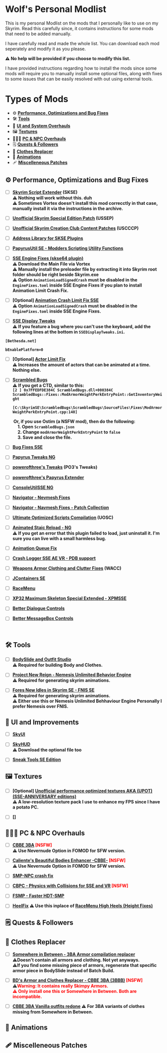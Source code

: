 # **Wolf's Personal Modlist**

This is my personal Modlist on the mods that I personally like to use on my Skyrim. Read this carefully since, it contains instructions for some mods that need to be added manually.

I have carefully read and made the whole list. You can download each mod seperately and modify it as you please.

**⚠️ No help will be provided if you choose to modify this list.**

I have provided instructions regarding how to install the mods since some mods will require you to manually install some optional files, along with fixes to some issues that can be easily resolved with out using external tools.

# **Types of Mods**
- ⚙️ [**Performance, Optimizations and Bug Fixes**](#️-performance-optimizations-and-bug-fixes)
- 🛠️ [**Tools**](#-tools)
- 🔧 [**UI and System Overhauls**](#-ui-and-improvements)
- 🖼️ [**Textures**](#️-textures)
- 💇🏼‍♀️ [**PC & NPC Overhauls**](#️-pc--npc-overhauls)
- 🗒️ [**Quests & Followers**](#️-pc--npc-overhauls)
- 👚 [**Clothes Replacer**](#-clothes-replacer)
- 💃 [**Animations**](#-animations)
- 🩹 [**Miscelleneous Patches**](#-miscelleneous-patches)

## **⚙️ Performance, Optimizations and Bug Fixes**
<b>

- [ ] [Skyrim Script Extender](https://www.nexusmods.com/skyrimspecialedition/mods/30379?tab=description) (SKSE)<br>
⚠️ Nothing will work without this. duh<br>
⚠️ Sometimes Vortex doesn't install this mod correcctly in that case, manually install it via the instructions in the archive.

- [ ] [Unofficial Skyrim Special Edition Patch](https://www.nexusmods.com/skyrimspecialedition/mods/266) (USSEP)

- [ ] [Unofficial Skyrim Creation Club Content Patches](https://www.nexusmods.com/skyrimspecialedition/mods/18975) (USCCCP)

- [ ] [Address Library for SKSE Plugins](https://www.nexusmods.com/skyrimspecialedition/mods/32444?tab=files)

- [ ] [PapyrusUtil SE - Modders Scripting Utility Functions]()

- [ ] [SSE Engine Fixes (skse64 plugin)](https://www.nexusmods.com/skyrimspecialedition/mods/17230?tab=files)<br>
⚠️ Download the Main File via Vortex<br>
⚠️ Manually install the preloader file by extracting it into Skyrim root folder should be right beside Skyrim.exe<br>
⚠️ Option `AnimationLoadSignedCrash` must be disabled in the `EngineFixes.toml` inside SSE Engine Fixes if you plan to install Animation Limit Crash Fix.

- [ ] [Optional] [Animation Crash Limit Fix SSE](https://www.nexusmods.com/skyrimspecialedition/mods/31146?tab=description)<br>
⚠️ Option `AnimationLoadSignedCrash` must be disabled in the `EngineFixes.toml` inside SSE Engine Fixes.

- [ ] [SSE Display Tweaks]()<br>
⚠️ If you feature a bug where you can't use the keyboard, add the following lines at the bottom in `SSEDisplayTweaks.ini`.
```
[Bethesda.net]

bEnablePlatform=0
```

- [ ] [Optional] [Actor Limit Fix](https://www.nexusmods.com/skyrimspecialedition/mods/32349)<br>
⚠️ Increases the amount of actors that can be animated at a time. Nothing else.

- [ ] [Scrambled Bugs](https://www.nexusmods.com/skyrimspecialedition/mods/43532?tab=posts)<br>
⚠️ If you get a CTD, similar to this:<br>
    `[2 ] 0x7FFEDFDE384C ScrambledBugs.dll+000384C`<br>`ScrambledBugs::Fixes::ModArmorWeightPerkEntryPoint::GetInventoryWeight`<br>
    `    [C:\SkyrimSE\ScrambledBugs\ScrambledBugs\SourceFiles\Fixes\ModArmorWeightPerkEntryPoint.cpp:140]`<br>

&nbsp;&nbsp;&nbsp;&nbsp;&nbsp;&nbsp;&nbsp;&nbsp;Or, if you use Ostim (a NSFW mod), then do the following:<br>
&nbsp;&nbsp;&nbsp;&nbsp;&nbsp;&nbsp;&nbsp;&nbsp;&nbsp;&nbsp;&nbsp;&nbsp;1. Open `ScrambledBugs.json`<br>
&nbsp;&nbsp;&nbsp;&nbsp;&nbsp;&nbsp;&nbsp;&nbsp;&nbsp;&nbsp;&nbsp;&nbsp;2. Change `modArmorWeightPerkEntryPoint` to `false`<br>
&nbsp;&nbsp;&nbsp;&nbsp;&nbsp;&nbsp;&nbsp;&nbsp;&nbsp;&nbsp;&nbsp;&nbsp;3. Save and close the file.

- [ ] [Bug Fixes SSE](https://www.nexusmods.com/skyrimspecialedition/mods/33261?tab=posts)

- [ ] [Papyrus Tweaks NG](https://www.nexusmods.com/skyrimspecialedition/mods/77779)

- [ ] [powerofthree's Tweaks](https://www.nexusmods.com/skyrimspecialedition/mods/51073) (PO3's Tweaks)

- [ ] [powerofthree's Papyrus Extender](https://www.nexusmods.com/skyrimspecialedition/mods/22854)

- [ ] [ConsoleUtilSSE NG](https://www.nexusmods.com/skyrimspecialedition/mods/76649)

- [ ] [Navigator - Nevmesh Fixes](https://www.nexusmods.com/skyrimspecialedition/mods/52641?tab=description)

- [ ] [Navigator - Navmesh Fixes - Patch Collection](https://www.nexusmods.com/skyrimspecialedition/mods/111379)

- [ ] [Ultimate Optimized Scripts Compilation](https://www.nexusmods.com/skyrimspecialedition/mods/49616) (UOSC)

- [ ] [Animated Staic Reload - NG](https://www.nexusmods.com/skyrimspecialedition/mods/69331?tab=description)<br>
⚠️ If you get an error that this plugin failed to load, just uninstall it. I'm sure you can live with a small harmless bug.

- [ ] [Animation Queue Fix](https://www.nexusmods.com/skyrimspecialedition/mods/82395)

- [ ] [Crash Logger SSE AE VR - PDB support](https://www.nexusmods.com/skyrimspecialedition/mods/59818)

- [ ] [Weapons Armor Clothing and Clutter Fixes](https://www.nexusmods.com/skyrimspecialedition/mods/18994) (WACC)

- [ ] [JContainers SE](https://www.nexusmods.com/skyrimspecialedition/mods/16495)

- [ ] [RaceMenu](https://www.nexusmods.com/skyrimspecialedition/mods/19080)

- [ ] [XP32 Maximum Skeleton Special Extended - XPMSSE](https://www.nexusmods.com/skyrimspecialedition/mods/1988)

- [ ] [Better Dialogue Controls](https://www.nexusmods.com/skyrimspecialedition/mods/1429)

- [ ] [Better MessageBox Controls](https://www.nexusmods.com/skyrimspecialedition/mods/1428)

</br>

## 🛠️ Tools
<b>

- [ ] [BodySlide and Outfit Studio](https://www.nexusmods.com/skyrimspecialedition/mods/201)<br>
⚠️ Required for building Body and Clothes.

- [ ] [Project New Reign - Nemesis Unlimited Behavior Engine](https://www.nexusmods.com/skyrimspecialedition/mods/60033)<br>
⚠️ Required for generating skyrim animations.

- [ ] [Fores New Idles in Skyrim SE - FNIS SE](https://www.nexusmods.com/skyrimspecialedition/mods/3038)<br>
⚠️ Required for generating skyrim animations.<br>
⚠️ Either use this or Nemesis Unlimited Behhaviour Engine Personally I prefer Nemesis over FNIS.

</b>

## **🔧 UI and Improvements**
<b>

- [ ] [SkyUI](https://www.nexusmods.com/skyrimspecialedition/mods/12604)

- [ ] [SkyHUD](https://www.nexusmods.com/skyrimspecialedition/mods/463?tab=description)<br>
⚠️ Download the optional file too
- [ ] [Sneak Tools SE Edition](https://www.nexusmods.com/skyrimspecialedition/mods/1863)

</b>

## **🖼️ Textures**
<b>

- [ ] [Optional] [Unofficial performance optimized textures AKA (UPOT) (SSE-ANNIVERSARY editions)](https://www.nexusmods.com/skyrimspecialedition/mods/21166)<br>
⚠️ A low-resolution texture pack I use to enhance my FPS since I have a potato PC.

- [ ] []

</b>

## **💇🏼‍♀️ PC & NPC Overhauls**

<b>

- [ ] [CBBE 3BA](https://www.nexusmods.com/skyrimspecialedition/mods/30174) <span style="color: red;">[NSFW]</span><br>
⚠️ Use Nevernude Option in FOMOD for SFW version.

- [ ] [Caliente's Beautiful Bodies Enhancer -CBBE-](https://www.nexusmods.com/skyrimspecialedition/mods/198) <span style="color: red;">[NSFW]</span><br>
⚠️ Use Nevernude Option in FOMOD for SFW version.

- [ ] [SMP-NPC crash fix](https://www.nexusmods.com/skyrimspecialedition/mods/91616)

- [ ] [CBPC - Physics with Collisions for SSE and VR](https://www.nexusmods.com/skyrimspecialedition/mods/21224) <span style="color: red;">[NSFW]</span>

- [ ] [FSMP - Faster HDT-SMP](https://www.nexusmods.com/skyrimspecialedition/mods/57339)

- [ ] [HeelFix](https://www.nexusmods.com/skyrimspecialedition/mods/64442?tab=description)
⚠️ Use this inplace of [RaceMenu High Heels (Height Fixes)](https://www.nexusmods.com/skyrimspecialedition/mods/18045)
</b>

## **🗒️ Quests & Followers**
## **👚 Clothes Replacer**

<b>

- [ ] [Somewhere in Between - 3BA Armor compilation replacer](https://www.nexusmods.com/skyrimspecialedition/mods/98945?tab=files)<br>
⚠️Doesn't contain all armors and clothing. Not yet anyways.<br>
⚠️If you find some missing piece of armors, regenerate that specific armor piece in BodySlide instead of Batch Build.

- [ ] [BD's Armor and Clothes Replacer - CBBE 3BA (3BBB)](https://www.nexusmods.com/skyrimspecialedition/mods/32518) <span style="color: red;">[NSFW]</span><br>
⚠️<span style="color: red;">Warning: It contains really Skimpy Armors.<br>
⚠️ Only install one this or Somewhere in Between. Both are incompatible.</span>

- [ ] [CBBE 3BA Vanilla outfits redone](https://www.nexusmods.com/skyrimspecialedition/mods/109194?tab=files)
⚠️ For 3BA variants of clothes missing from Somewhere in Between.
</b>

## **💃 Animations**

<b>



</b>

## **🩹 Miscelleneous Patches**

<b>



</b>